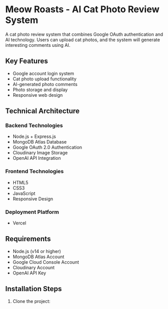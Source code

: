 # Meow Roasts - AI Cat Photo Review System

A cat photo review system that combines Google OAuth authentication and AI technology. Users can upload cat photos, and the system will generate interesting comments using AI.

## Key Features

- Google account login system
- Cat photo upload functionality
- AI-generated photo comments
- Photo storage and display
- Responsive web design

## Technical Architecture

### Backend Technologies
- Node.js + Express.js
- MongoDB Atlas Database
- Google OAuth 2.0 Authentication
- Cloudinary Image Storage
- OpenAI API Integration

### Frontend Technologies
- HTML5
- CSS3
- JavaScript
- Responsive Design

### Deployment Platform
- Vercel

## Requirements

- Node.js (v14 or higher)
- MongoDB Atlas Account
- Google Cloud Console Account
- Cloudinary Account
- OpenAI API Key

## Installation Steps

1. Clone the project:
